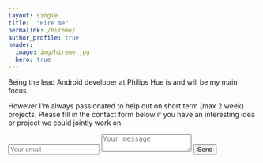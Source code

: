```yaml
---
layout: single
title:  "Hire me"
permalink: /hireme/
author_profile: true
header:
  image: img/hireme.jpg
  hero: true
---
```

Being the lead Android developer at Philips Hue is and will be my main focus.

However I'm always passionated to help out on short term (max 2 week) projects. Please fill in the contact form below if you have an interesting idea or project we could jointly work on.

<form class="page__contact" method="POST" action="http://formspree.io/jmols.mobile@gmail.com">
  <input type="email" name="email" placeholder="Your email">
  <textarea name="message" placeholder="Your message"></textarea>
  <button type="submit">Send</button>
</form>
